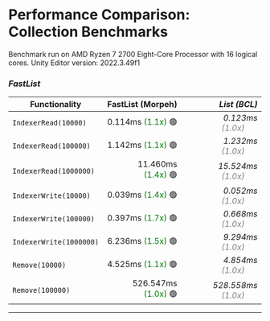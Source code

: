 # Performance Comparison: Collection Benchmarks

Benchmark run on AMD Ryzen 7 2700 Eight-Core Processor  with 16 logical cores.
Unity Editor version: 2022.3.49f1

### *FastList*

| Functionality | FastList<int> (Morpeh) | *List<int> (BCL)* |
|---|--:|--:|
| `IndexerRead(10000)` | 0.114ms <span style="color:green">(1.1x)</span>&nbsp;🟢 | *0.123ms <span style="color:grey">(1.0x)</span>*&nbsp;&nbsp;&nbsp;&nbsp;&nbsp;&nbsp; |
| `IndexerRead(100000)` | 1.142ms <span style="color:green">(1.1x)</span>&nbsp;🟢 | *1.232ms <span style="color:grey">(1.0x)</span>*&nbsp;&nbsp;&nbsp;&nbsp;&nbsp;&nbsp; |
| `IndexerRead(1000000)` | 11.460ms <span style="color:green">(1.4x)</span>&nbsp;🟢 | *15.524ms <span style="color:grey">(1.0x)</span>*&nbsp;&nbsp;&nbsp;&nbsp;&nbsp;&nbsp; |
| `IndexerWrite(10000)` | 0.039ms <span style="color:green">(1.4x)</span>&nbsp;🟢 | *0.052ms <span style="color:grey">(1.0x)</span>*&nbsp;&nbsp;&nbsp;&nbsp;&nbsp;&nbsp; |
| `IndexerWrite(100000)` | 0.397ms <span style="color:green">(1.7x)</span>&nbsp;🟢 | *0.668ms <span style="color:grey">(1.0x)</span>*&nbsp;&nbsp;&nbsp;&nbsp;&nbsp;&nbsp; |
| `IndexerWrite(1000000)` | 6.236ms <span style="color:green">(1.5x)</span>&nbsp;🟢 | *9.294ms <span style="color:grey">(1.0x)</span>*&nbsp;&nbsp;&nbsp;&nbsp;&nbsp;&nbsp; |
| `Remove(10000)` | 4.525ms <span style="color:green">(1.1x)</span>&nbsp;🟢 | *4.854ms <span style="color:grey">(1.0x)</span>*&nbsp;&nbsp;&nbsp;&nbsp;&nbsp;&nbsp; |
| `Remove(100000)` | 526.547ms <span style="color:green">(1.0x)</span>&nbsp;🟢 | *528.558ms <span style="color:grey">(1.0x)</span>*&nbsp;&nbsp;&nbsp;&nbsp;&nbsp;&nbsp; |

---
